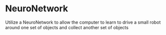 # NeuroNetwork
Utilize a NeuroNetwork to allow the computer to learn to drive a small robot around one set of objects and collect another set of objects




